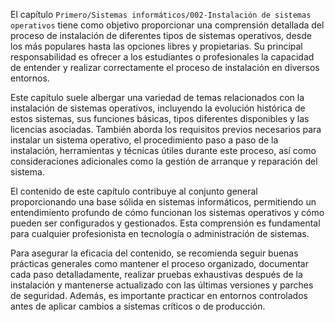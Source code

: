 El capítulo `Primero/Sistemas informáticos/002-Instalación de sistemas operativos` tiene como objetivo proporcionar una comprensión detallada del proceso de instalación de diferentes tipos de sistemas operativos, desde los más populares hasta las opciones libres y propietarias. Su principal responsabilidad es ofrecer a los estudiantes o profesionales la capacidad de entender y realizar correctamente el proceso de instalación en diversos entornos.

Este capítulo suele albergar una variedad de temas relacionados con la instalación de sistemas operativos, incluyendo la evolución histórica de estos sistemas, sus funciones básicas, tipos diferentes disponibles y las licencias asociadas. También aborda los requisitos previos necesarios para instalar un sistema operativo, el procedimiento paso a paso de la instalación, herramientas y técnicas útiles durante este proceso, así como consideraciones adicionales como la gestión de arranque y reparación del sistema.

El contenido de este capítulo contribuye al conjunto general proporcionando una base sólida en sistemas informáticos, permitiendo un entendimiento profundo de cómo funcionan los sistemas operativos y cómo pueden ser configurados y gestionados. Esta comprensión es fundamental para cualquier profesionista en tecnología o administración de sistemas.

Para asegurar la eficacia del contenido, se recomienda seguir buenas prácticas generales como mantener el proceso organizado, documentar cada paso detalladamente, realizar pruebas exhaustivas después de la instalación y mantenerse actualizado con las últimas versiones y parches de seguridad. Además, es importante practicar en entornos controlados antes de aplicar cambios a sistemas críticos o de producción.
